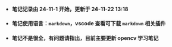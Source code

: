 - #### 笔记记录由 24-11-1 开始，更新于 24-11-22 13:18
- #### 笔记使用语言：`markdown`，vscode 查看可下载 `markdown` 相关插件
- #### 笔记不是很全，有问题请指出，目前主要更新 opencv 学习笔记